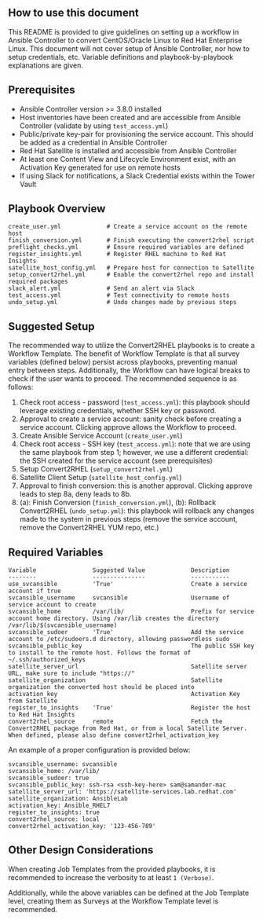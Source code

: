 ## How to use this document
This README is provided to give guidelines on setting up a workflow in Ansible Controller to convert CentOS/Oracle Linux to Red Hat Enterprise Linux. This document will not cover setup of Ansible Controller, nor how to setup credentials, etc. Variable definitions and playbook-by-playbook explanations are given.

## Prerequisites
- Ansible Controller version >= 3.8.0 installed
- Host inventories have been created and are accessible from Ansible Controller (validate by using `test_access.yml`)
- Public/private key-pair for provisioning the service account. This should be added as a credential in Ansible Controller
- Red Hat Satellite is installed and accessible from Ansible Controller
- At least one Content View and Lifecycle Environment exist, with an Activation Key generated for use on remote hosts
- If using Slack for notifications, a Slack Credential exists within the Tower Vault

## Playbook Overview
```
create_user.yml             # Create a service account on the remote host
finish_conversion.yml       # Finish executing the convert2rhel script
preflight_checks.yml        # Ensure required variables are defined
register_insights.yml       # Register RHEL machine to Red Hat Insights
satellite_host_config.yml   # Prepare host for connection to Satellite
setup_convert2rhel.yml      # Enable the convert2rhel repo and install required packages
slack_alert.yml             # Send an alert via Slack
test_access.yml             # Test connectivity to remote hosts
undo_setup.yml              # Undo changes made by previous steps
```

## Suggested Setup
The recommended way to utilize the Convert2RHEL playbooks is to create a Workflow Template. The benefit of Workflow Template is that all survey variables (defined below) persist across playbooks, preventing manual entry between steps. Additionally, the Workflow can have logical breaks to check if the user wants to proceed. The recommended sequence is as follows:

1. Check root access - password (`test_access.yml`): this playbook should leverage existing credentials, whether SSH key or password.
2. Approval to create a service account: sanity check before creating a service account. Clicking approve allows the Workflow to proceed.
3. Create Ansible Service Account (`create_user.yml`)
4. Check root access - SSH key (`test_access.yml`): note that we are using the same playbook from step 1; however, we use a different credential: the SSH created for the service account (see prerequisites)
5. Setup Convert2RHEL (`setup_convert2rhel.yml`)
6. Satellite Client Setup (`satellite_host_config.yml`)
7. Approval to finish conversion: this is another approval. Clicking approve leads to step 8a, deny leads to 8b.
8. (a): Finish Conversion (`finish_conversion.yml`), (b): Rollback Convert2RHEL (`undo_setup.yml`): this playbook will rollback any changes made to the system in previous steps (remove the service account, remove the Convert2RHEL YUM repo, etc.)

## Required Variables
```
Variable                Suggested Value             Description
--------                ---------------             -----------
use_svcansible          'True'                      Create a service account if true
svcansible_username     svcansible                  Username of service account to create
svcansible_home         /var/lib/                   Prefix for service account home directory. Using /var/lib creates the directory /var/lib/$(svcansible_username)
svcansible_sudoer       'True'                      Add the service account to /etc/sudoers.d directory, allowing passwordless sudo
svcansible_public_key                               The public SSH key to install to the remote host. Follows the format of ~/.ssh/authorized_keys
satellite_server_url                                Satellite server URL, make sure to include "https://"
satellite_organization                              Satellite organization the converted host should be placed into
activation_key                                      Activation Key from Satellite
register_to_insights    'True'                      Register the host to Red Hat Insights
convert2rhel_source     remote                      Fetch the Convert2RHEL package from Red Hat, or from a local Satellite Server. When defined, please also define convert2rhel_activation_key
```

An example of a proper configuration is provided below:
```
svcansible_username: svcansible
svcansible_home: /var/lib/
svcansible_sudoer: true
svcansible_public_key: ssh-rsa <ssh-key-here> sam@samander-mac
satellite_server_url: 'https://satellite-services.lab.redhat.com'
satellite_organization: AnsibleLab
activation_key: Ansible_RHEL7
register_to_insights: true
convert2rhel_source: local
convert2rhel_activation_key: '123-456-789'
```

## Other Design Considerations
When creating Job Templates from the provided playbooks, it is recommended to increase the verbosity to at least `1 (Verbose)`.

Additionally, while the above variables can be defined at the Job Template level, creating them as Surveys at the Workflow Template level is recommended.
